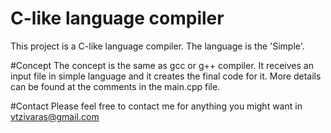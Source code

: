 # C-like language compiler
This project is a C-like language compiler. The language is the 'Simple'.

#Concept
The concept is the same as gcc or g++ compiler. It receives an input file in 
simple language and it creates the final code for it. More details can be found 
at the comments in the main.cpp file.

#Contact
Please feel free to contact me for anything you might want in vtzivaras@gmail.com
